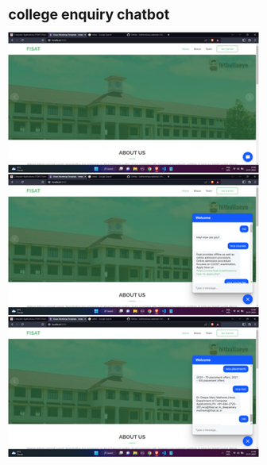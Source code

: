 # college enquiry chatbot
![](https://github.com/robertcjoshy/college-enquiry-chatbot/blob/main/images/Screenshot_1.png)
![](https://github.com/robertcjoshy/college-enquiry-chatbot/blob/main/images/Screenshot_2.png)
![](https://github.com/robertcjoshy/college-enquiry-chatbot/blob/main/images/Screenshot_3.png)

